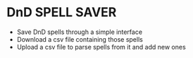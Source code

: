 # DnD SPELL SAVER

- Save DnD spells through a simple interface
- Download a csv file containing those spells
- Upload a csv file to parse spells from it and add new ones
